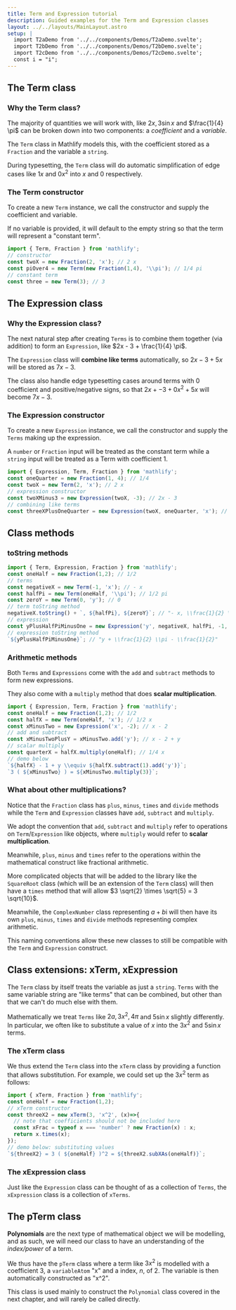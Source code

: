 ```yaml
---
title: Term and Expression tutorial
description: Guided examples for the Term and Expression classes
layout: ../../layouts/MainLayout.astro
setup: |
  import T2aDemo from '../../components/Demos/T2aDemo.svelte';
  import T2bDemo from '../../components/Demos/T2bDemo.svelte';
  import T2cDemo from '../../components/Demos/T2cDemo.svelte';
  const i = "i";
---
```


## The Term class

### Why the Term class?

The majority of quantities we will work with, like $2x, 3 \sin x$ and
$\frac{1}{4} \pi$ can be broken down into two components: a *coefficient*
and a *variable*.

The `Term` class in Mathlify models this, with the coefficient stored as
a `Fraction` and the variable a `string`.

During typesetting, the `Term` class will do automatic simplification of
edge cases like $1x$ and $0x^2$ into $x$ and $0$ respectively.

### The Term constructor

To create a new `Term` instance, we call the constructor and
supply the coefficient and variable.

If no variable is provided, it will default to the empty string so that
the term will represent a "constant term".

```js
import { Term, Fraction } from 'mathlify';
// constructor
const twoX = new Fraction(2, 'x'); // 2 x
const piOver4 = new Term(new Fraction(1,4), '\\pi'); // 1/4 pi 
// constant term
const three = new Term(3); // 3
```

## The Expression class

### Why the Expression class?

The next natural step after creating `Terms` is to combine them together
(via addition) to form an `Expression`, like $2x - 3 + \frac{1}{4} \pi$.

The `Expression` class will **combine like terms** automatically, so
$2x - 3 + 5x$ will be stored as $7x - 3$.

The class also handle edge typesetting
cases around terms with 0 coefficient and positive/negative signs, so
that $2x + -3 + 0x^2 + 5x$ will become $7x - 3$.

### The Expression constructor

To create a new `Expression` instance, we call the constructor and
supply the `Terms` making up the expression.

A `number` or `Fraction` input will be treated as the constant term while a
`string` input will be treated as a Term with coefficient 1.

```js
import { Expression, Term, Fraction } from 'mathlify';
const oneQuarter = new Fraction(1, 4); // 1/4
const twoX = new Term(2, 'x'); // 2 x
// expression constructor
const twoXMinus3 = new Expression(twoX, -3); // 2x - 3
// combining like terms
const threeXPlusOneQuarter = new Expression(twoX, oneQuarter, 'x'); // 3x + 1/4
```

## Class methods

### toString methods

```js
import { Term, Expression, Fraction } from 'mathlify';
const oneHalf = new Fraction(1,2); // 1/2 
// terms
const negativeX = new Term(-1, 'x'); // - x
const halfPi = new Term(oneHalf, '\\pi'); // 1/2 pi
const zeroY = new Term(0, 'y'); // 0
// term toString method
negativeX.toString() + `, ${halfPi}, ${zeroY}`; // "- x, \\frac{1}{2} \\pi, 0"
// expression
const yPlusHalfPiMinusOne = new Expression('y', negativeX, halfPi, -1, 'x'); // y + 0 x + 1/2 pi - 1;
// expression toString method
`${yPlusHalfPiMinusOne}`; // "y + \\frac{1}{2} \\pi - \\frac{1}{2}"
```

<!-- markdownlint-disable -->
<T2aDemo />
<!-- markdownlint-enable -->

### Arithmetic methods

Both `Terms` and `Expressions` come with the `add` and `subtract` methods to
form new expressions.

They also come with a `multiply` method that does **scalar multiplication**.

```js
import { Expression, Term, Fraction } from 'mathlify';
const oneHalf = new Fraction(1,2); // 1/2 
const halfX = new Term(oneHalf, 'x'); // 1/2 x
const xMinusTwo = new Expression('x', -2); // x - 2
// add and subtract
const xMinusTwoPlusY = xMinusTwo.add('y'); // x - 2 + y
// scalar multiply
const quarterX = halfX.multiply(oneHalf); // 1/4 x
// demo below
`${halfX} - 1 + y \\equiv ${halfX.subtract(1).add('y')}`;
`3 ( ${xMinusTwo} ) = ${xMinusTwo.multiply(3)}`;
```

<!-- markdownlint-disable -->
<T2bDemo />
<!-- markdownlint-enable -->

### What about other multiplications?

Notice that the `Fraction` class has `plus`, `minus`, `times` and `divide` methods
while the `Term` and `Expression` classes have `add`, `subtract` and `multiply`.

We adopt the convention that `add`, `subtract` and `multiply` refer to
operations on `Term`/`Expression` like objects, where `multiply` would refer
to **scalar multiplication**.

Meanwhile, `plus`, `minus` and `times` refer to the operations within the
mathematical construct like fractional arithmetic.

More complicated objects that will be added to the library like the `SquareRoot`
class (which will be an extension of the `Term` class) will then have a `times`
method that will allow $3 \sqrt{2} \times \sqrt{5} = 3 \sqrt{10}$.

Meanwhile, the `ComplexNumber` class representing $a+b\mathrm{i}$ will then have
its own `plus`, `minus`, `times` and `divide` methods representing complex
arithmetic.

This naming conventions allow these new classes to still be compatible with
the `Term` and `Expression` construct.

## Class extensions: xTerm, xExpression

The `Term` class by itself treats the variable as just a `string`. `Terms` with
the same variable string are "like terms" that can be combined, but other than
that we can't do much else with them.

Mathematically we treat `Terms` like $2a, 3x^2, 4\pi$ and $5 \sin x$ slightly
differently. In particular, we often like to substitute a value of $x$ into
the $3x^2$ and $5 \sin x$ terms.

### The xTerm class

We thus extend the `Term` class into the `xTerm` class by providing a function
that allows substitution. For example, we could set up the $3x^2$ term as follows:

```js
import { xTerm, Fraction } from 'mathlify';
const oneHalf = new Fraction(1,2);
// xTerm constructor
const threeX2 = new xTerm(3, 'x^2', (x)=>{
  // note that coefficients should not be included here
  const xFrac = typeof x === 'number' ? new Fraction(x) : x;
  return x.times(x);
});
// demo below: substituting values
`${threeX2} = 3 ( ${oneHalf} )^2 = ${threeX2.subXAs(oneHalf)}`;
```

<!-- markdownlint-disable -->
<T2cDemo />
<!-- markdownlint-enable -->

### The xExpression class

Just like the `Expression` class can be thought of as a collection of
`Terms`, the `xExpression` class is a collection of `xTerms`.

## The pTerm class

**Polynomials** are the next type of mathematical object we will be
modelling, and as such, we will need our class to have an understanding
of the *index/power* of a term.

We thus have the `pTerm` class where a term like $3x^2$ is modelled with
a coefficient 3, a `variableAtom` "x" and a index, $n$, of 2. The variable
is then automatically constructed as "x^2".

This class is used mainly to construct the `Polynomial` class covered in
the next chapter, and will rarely be called directly.
